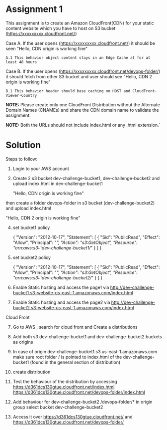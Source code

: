 # Assignment 1

This assignment is to create an Amazon CloudFront(CDN) for your static content website which you have to host on S3 bucket (https://xxxxxxxxx.cloudfront.net/)

Case A. If the user opens (https://xxxxxxxxx.cloudfront.net/) it should be seen "Hello, CDN origin is working fine"

    A.1 This behavior object content stays in an Edge Cache at for at least 48 hours

Case B. If the user opens (https://xxxxxxxxx.cloudfront.net/devops-folder/) it should fetch from other S3 bucket and user should see "Hello, CDN 2 origin is working fine"

    B.1 This behavior header should base caching on HOST and CloudFront-Viewer-Country



**NOTE:** Please create only one CloudFront Distribution without the Alternate Domain Names (CNAMEs) and share the CDN domain name to validate the assignment.

**NOTE:** Both the URLs should not include index.html or any .html extension.`

# Solution

Steps to follow:

1. Login to your AWS account
2. Create 2 s3 bucket dev-challenge-bucket1, dev-challenge-bucket2 and upload index.html in dev-challenge-bucket1

   "Hello, CDN origin is working fine"

 then create a folder devops-folder in s3 bucket (dev-challenge-bucket2) and upload index.html 

   "Hello, CDN 2 origin is working fine"

4. set bucket1 policy

   {
   "Version": "2012-10-17",
   "Statement": [
   {
   "Sid": "PublicRead",
   "Effect": "Allow",
   "Principal": "*",
   "Action": "s3:GetObject",
   "Resource": "arn:aws:s3:::dev-challenge-bucket1/*"
   }
   ]
   }
5. set bucket2 policy

    {
"Version": "2012-10-17",
"Statement": [
{
"Sid": "PublicRead",
"Effect": "Allow",
"Principal": "*",
"Action": "s3:GetObject",
"Resource": "arn:aws:s3:::dev-challenge-bucket2/*"
}
]
}

6. Enable Static hosting and access the page1 via
    http://dev-challenge-bucket1.s3-website-us-east-1.amazonaws.com/index.html
7. Enable Static hosting and access the page2 via
    http://dev-challenge-bucket2.s3-website-us-east-1.amazonaws.com/index.html


Cloud Front 

7. Go to AWS , search for cloud front and Create a distributions
8. Add both s3 dev-challenge-bucket1 and dev-challenge-bucket2 buckets as origins
9. In case of origin dev-challenge-bucket1.s3.us-east-1.amazonaws.com
    make sure root folder / is pointed to index.html of the dev-challenge-bucket1 (found in the     general section of distribution)
10. create distribution
11. Test the behaviour of the distribution by accessing 
    https://d361dcs130gtue.cloudfront.net/index.html
    https://d361dcs130gtue.cloudfront.net/devops-folder/index.html

12. Add behaviour for dev-challenge-bucket2
   /devops-folder/*
   in origin group select bucket dev-challenge-bucket2

13. Access it over
    https://d361dcs130gtue.cloudfront.net/
and 
    https://d361dcs130gtue.cloudfront.net/devops-folder/

